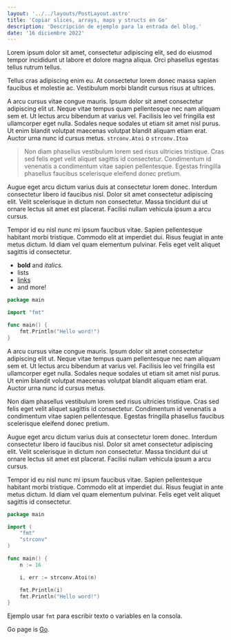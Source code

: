 ```yaml
---
layout: '../../layouts/PostLayout.astro'
title: 'Copiar slices, arrays, maps y structs en Go'
description: 'Descripción de ejemplo para la entrada del blog.'
date: '16 diciembre 2022'
---
```

Lorem ipsum dolor sit amet, consectetur adipiscing elit, sed do eiusmod tempor incididunt ut labore et dolore magna aliqua. Orci phasellus egestas tellus rutrum tellus.

Tellus cras adipiscing enim eu. At consectetur lorem donec massa sapien faucibus et molestie ac. Vestibulum morbi blandit cursus risus at ultrices.

A arcu cursus vitae congue mauris. Ipsum dolor sit amet consectetur adipiscing elit ut. Neque vitae tempus quam pellentesque nec nam aliquam sem et. Ut lectus arcu bibendum at varius vel. Facilisis leo vel fringilla est ullamcorper eget nulla. Sodales neque sodales ut etiam sit amet nisl purus. Ut enim blandit volutpat maecenas volutpat blandit aliquam etiam erat. Auctor urna nunc id cursus metus. `strconv.Atoi` o `strconv.Itoa`

> Non diam phasellus vestibulum lorem sed risus ultricies tristique. Cras sed felis eget velit aliquet sagittis id consectetur. Condimentum id venenatis a condimentum vitae sapien pellentesque. Egestas fringilla phasellus faucibus scelerisque eleifend donec pretium.

Augue eget arcu dictum varius duis at consectetur lorem donec. Interdum consectetur libero id faucibus nisl. Dolor sit amet consectetur adipiscing elit. Velit scelerisque in dictum non consectetur. Massa tincidunt dui ut ornare lectus sit amet est placerat. Facilisi nullam vehicula ipsum a arcu cursus.

Tempor id eu nisl nunc mi ipsum faucibus vitae. Sapien pellentesque habitant morbi tristique. Commodo elit at imperdiet dui. Risus feugiat in ante metus dictum. Id diam vel quam elementum pulvinar. Felis eget velit aliquet sagittis id consectetur.

- **bold** and _italics._
- lists
- [links](https://astro.build)
- and more!

```go
package main

import "fmt"

func main() {
    fmt.Println("Hello word!")
}
```

A arcu cursus vitae congue mauris. Ipsum dolor sit amet consectetur adipiscing elit ut. Neque vitae tempus quam pellentesque nec nam aliquam sem et. Ut lectus arcu bibendum at varius vel. Facilisis leo vel fringilla est ullamcorper eget nulla. Sodales neque sodales ut etiam sit amet nisl purus. Ut enim blandit volutpat maecenas volutpat blandit aliquam etiam erat. Auctor urna nunc id cursus metus.

Non diam phasellus vestibulum lorem sed risus ultricies tristique. Cras sed felis eget velit aliquet sagittis id consectetur. Condimentum id venenatis a condimentum vitae sapien pellentesque. Egestas fringilla phasellus faucibus scelerisque eleifend donec pretium.

Augue eget arcu dictum varius duis at consectetur lorem donec. Interdum consectetur libero id faucibus nisl. Dolor sit amet consectetur adipiscing elit. Velit scelerisque in dictum non consectetur. Massa tincidunt dui ut ornare lectus sit amet est placerat. Facilisi nullam vehicula ipsum a arcu cursus.

Tempor id eu nisl nunc mi ipsum faucibus vitae. Sapien pellentesque habitant morbi tristique. Commodo elit at imperdiet dui. Risus feugiat in ante metus dictum. Id diam vel quam elementum pulvinar. Felis eget velit aliquet sagittis id consectetur.

```go
package main

import (
    "fmt"
    "strconv"
)

func main() {
    n := 16

    i, err := strconv.Atoi(n)

    fmt.Println(i)
    fmt.Println("Hello word!")
}
```

Ejemplo usar `fmt` para escribir texto o variables en la consola.

Go page is [Go](https://go.dev/).
